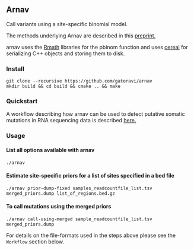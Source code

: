 ## Arnav
Call variants using a site-specific binomial model. 

The methods underlying Arnav are described in this [preprint.](https://www.biorxiv.org/content/early/2018/08/22/397539)

arnav uses the [Rmath](https://cran.r-project.org/doc/manuals/r-release/R-admin.html#The-standalone-Rmath-library)
libraries for the pbinom function
and uses [cereal](https://uscilab.github.io/cereal/)
for serializing C++ objects and storing them to disk.

### Install
```
git clone --recursive https://github.com/gatoravi/arnav
mkdir build && cd build && cmake .. && make
```

### Quickstart
A workflow describing how arnav can be used to detect putative somatic mutations in RNA sequencing
data is described [here.](http://gatoravi.github.io/genetics/2017/10/12/mutations-rnaseq.html)

### Usage

#### List all options available with arnav
```
./arnav
```

#### Estimate site-specific priors for a list of sites specified in a bed file
```
./arnav prior-dump-fixed samples_readcountfile_list.tsv merged_priors.dump list_of_regions.bed.gz
```

#### To call mutations using the merged priors
```
./arnav call-using-merged sample_readcountfile_list.tsv merged_priors.dump
```

For details on the file-formats used in the steps above please see the `Workflow` section below.
